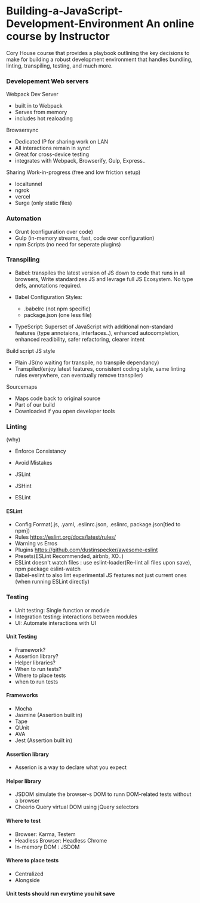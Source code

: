 # Building-a-JavaScript-Development-Environment An online course by Instructor

Cory House course that provides a playbook outlining the key decisions to make for
building a robust development environment that handles bundling, linting,
transpiling, testing, and much more.

### Developement Web servers

Webpack Dev Server

- built in to Webpack
- Serves from memory
- includes hot realoading

Browsersync

- Dedicated IP for sharing work on LAN
- All interactions remain in sync!
- Great for cross-device testing
- integrates with Webpack, Browserify, Gulp, Express..

Sharing Work-in-progress (free and low friction setup)

- localtunnel
- ngrok
- vercel
- Surge (only static files)

### Automation

- Grunt (configuration over code)
- Gulp (in-memory streams, fast, code over configuration)
- npm Scripts (no need for seperate plugins)

### Transpiling

- Babel: transpiles the latest version of JS down to code that runs in all browsers, Write standardizes JS and levrage full JS Ecosystem. No type defs, annotations required.

- Babel Configuration Styles:

  - .babelrc (not npm specific)
  - package.json (one less file)

- TypeScript: Superset of JavaScript with additional non-standard features (type annotaions, interfaces..), enhanced autocompletion, enhanced readibility, safer refactoring, clearer intent

Build script JS style

- Plain JS(no waiting for transpile, no transpile dependancy)
- Transpiled(enjoy latest features, consistent coding style, same linting rules everywhere, can eventually remove transpiler)

Sourcemaps

- Maps code back to original source
- Part of our build
- Downloaded if you open developer tools

### Linting

(why)

- Enforce Consistancy
- Avoid Mistakes

- JSLint
- JSHint
- ESLint

#### ESLint

- Config Format(.js, .yaml, .eslinrc.json, .eslinrc, package.json[tied to npm])
- Rules https://eslint.org/docs/latest/rules/
- Warning vs Erros
- Plugins https://github.com/dustinspecker/awesome-eslint
- Presets(ESLint Recommended, airbnb, XO..)
- ESLint doesn't watch files : use eslint-loader(Re-lint all files upon save), npm package eslint-watch
- Babel-eslint to also lint experimental JS features not just current ones (when running ESLint directly)

### Testing

- Unit testing: Single function or module
- Integration testing: interactions between modules
- UI: Automate interactions with UI

#### Unit Testing

- Framework?
- Assertion library?
- Helper libraries?
- When to run tests?
- Where to place tests
- when to run tests

#### Frameworks

- Mocha
- Jasmine (Assertion built in)
- Tape
- QUnit
- AVA
- Jest (Assertion built in)

#### Assertion library

- Asserion is a way to declare what you expect

#### Helper library

- JSDOM simulate the browser-s DOM to runn DOM-related tests without a browser
- Cheerio Query virtual DOM using jQuery selectors

#### Where to test

- Browser: Karma, Testem
- Headless Browser: Headless Chrome
- In-memory DOM : JSDOM

#### Where to place tests

- Centralized
- Alongside

#### Unit tests should run evrytime you hit save
